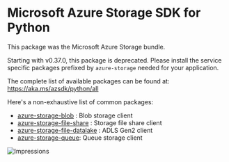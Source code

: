 # Microsoft Azure Storage SDK for Python

This package was the Microsoft Azure Storage bundle.

Starting with v0.37.0, this package is deprecated. Please install the service specific packages prefixed by `azure-storage` needed for your application.

The complete list of available packages can be found at:
https://aka.ms/azsdk/python/all

Here's a non-exhaustive list of common packages:

- [azure-storage-blob](https://pypi.org/project/azure-storage-blob) : Blob storage client
- [azure-storage-file-share](https://pypi.org/project/azure-storage-file-share) : Storage file share client
- [azure-storage-file-datalake](https://pypi.org/project/azure-storage-file-datalake) : ADLS Gen2 client
- [azure-storage-queue](https://pypi.org/project/azure-storage-queue): Queue storage client

![Impressions](https://azure-sdk-impressions.azurewebsites.net/api/impressions/azure-sdk-for-python%2Fazure-storage%2FREADME.png)
